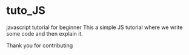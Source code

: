 # tuto_JS
javascript tutorial for beginner
This a simple JS tutorial where we write some code and then explain it.

Thank you for contributing
